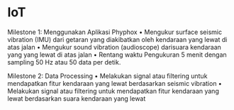 # IoT

Milestone 1: Menggunakan Aplikasi Phyphox
• Mengukur surface seismic vibration (IMU) dari getaran yang diakibatkan oleh kendaraan
yang lewat di atas jalan
• Mengukur sound vibration (audioscope) darisuara kendaraan yang yang lewat di atas
jalan
• Rentang waktu Pengukuran 5 menit dengan sampling 50 Hz atau 50 data per detik.


Milestone 2: Data Processing
• Melakukan signal atau filtering untuk mendapatkan fitur kendaraan yang lewat
berdasarkan seismic vibration
• Melakukan signal atau filtering untuk mendapatkan fitur kendaraan yang lewat
berdasarkan suara kendaraan yang lewat
